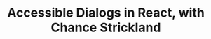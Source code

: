 ---
title: Accessible Dialogs in React, with Chance Strickland
thumbnailTitle: Accessible Dialogs in React
addNbsp: false
hosts:
  - Ben Myers
  - Chance Strickland
---